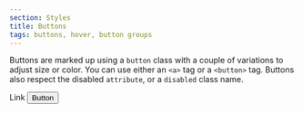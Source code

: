 ```yaml
---
section: Styles
title: Buttons
tags: buttons, hover, button groups
---
```


Buttons are marked up using a `button` class with a couple of variations to adjust size or color. You can use either an `<a>` tag or a `<button>` tag. Buttons also respect the disabled `attribute`, or a `disabled` class name.

<example project="oxygen">
  <a class="button">Link</a>
  <button class="button">Button</button>
</example>

